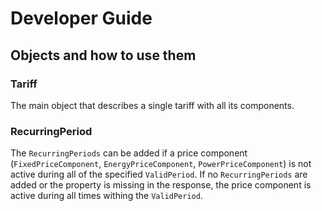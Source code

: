 # Developer Guide

## Objects and how to use them

### Tariff
The main object that describes a single tariff with all its components.

### RecurringPeriod
The `RecurringPeriods` can be added if a price component (`FixedPriceComponent`, `EnergyPriceComponent`, `PowerPriceComponent`)
is not active during all of the specified `ValidPeriod`. If no `RecurringPeriods` are added or the property is missing in the
response, the price component is active during all times withing the `ValidPeriod`.

